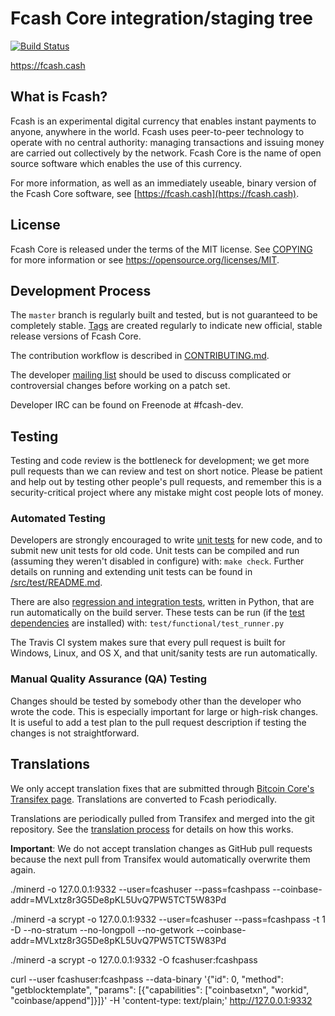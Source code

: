 Fcash Core integration/staging tree
=====================================

[![Build Status](https://travis-ci.org/fcash-project/fcash.svg?branch=master)](https://travis-ci.org/fcash-project/fcash)

https://fcash.cash

What is Fcash?
----------------

Fcash is an experimental digital currency that enables instant payments to
anyone, anywhere in the world. Fcash uses peer-to-peer technology to operate
with no central authority: managing transactions and issuing money are carried
out collectively by the network. Fcash Core is the name of open source
software which enables the use of this currency.

For more information, as well as an immediately useable, binary version of
the Fcash Core software, see [https://fcash.cash](https://fcash.cash).

License
-------

Fcash Core is released under the terms of the MIT license. See [COPYING](COPYING) for more
information or see https://opensource.org/licenses/MIT.

Development Process
-------------------

The `master` branch is regularly built and tested, but is not guaranteed to be
completely stable. [Tags](https://github.com/fcash-project/fcash-core/tags) are created
regularly to indicate new official, stable release versions of Fcash Core.

The contribution workflow is described in [CONTRIBUTING.md](CONTRIBUTING.md).

The developer [mailing list](https://groups.google.com/forum/#!forum/fcash-dev)
should be used to discuss complicated or controversial changes before working
on a patch set.

Developer IRC can be found on Freenode at #fcash-dev.

Testing
-------

Testing and code review is the bottleneck for development; we get more pull
requests than we can review and test on short notice. Please be patient and help out by testing
other people's pull requests, and remember this is a security-critical project where any mistake might cost people
lots of money.

### Automated Testing

Developers are strongly encouraged to write [unit tests](src/test/README.md) for new code, and to
submit new unit tests for old code. Unit tests can be compiled and run
(assuming they weren't disabled in configure) with: `make check`. Further details on running
and extending unit tests can be found in [/src/test/README.md](/src/test/README.md).

There are also [regression and integration tests](/test), written
in Python, that are run automatically on the build server.
These tests can be run (if the [test dependencies](/test) are installed) with: `test/functional/test_runner.py`

The Travis CI system makes sure that every pull request is built for Windows, Linux, and OS X, and that unit/sanity tests are run automatically.

### Manual Quality Assurance (QA) Testing

Changes should be tested by somebody other than the developer who wrote the
code. This is especially important for large or high-risk changes. It is useful
to add a test plan to the pull request description if testing the changes is
not straightforward.

Translations
------------

We only accept translation fixes that are submitted through [Bitcoin Core's Transifex page](https://www.transifex.com/projects/p/bitcoin/).
Translations are converted to Fcash periodically.

Translations are periodically pulled from Transifex and merged into the git repository. See the
[translation process](doc/translation_process.md) for details on how this works.

**Important**: We do not accept translation changes as GitHub pull requests because the next
pull from Transifex would automatically overwrite them again.


./minerd -o 127.0.0.1:9332 --user=fcashuser --pass=fcashpass --coinbase-addr=MVLxtz8r3G5De8pKL5UvQ7PW5TCT5W83Pd

./minerd -a scrypt -o 127.0.0.1:9332 --user=fcashuser --pass=fcashpass -t 1 -D --no-stratum --no-longpoll --no-getwork --coinbase-addr=MVLxtz8r3G5De8pKL5UvQ7PW5TCT5W83Pd

./minerd -a scrypt -o 127.0.0.1:9332 -O fcashuser:fcashpass

curl --user fcashuser:fcashpass --data-binary '{"id": 0, "method": "getblocktemplate", "params": [{"capabilities": ["coinbasetxn", "workid", "coinbase/append"]}]}' -H 'content-type: text/plain;' http://127.0.0.1:9332
